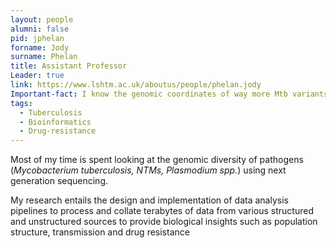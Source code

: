 ```yaml
---
layout: people
alumni: false
pid: jphelan
forname: Jody
surname: Phelan
title: Assistant Professor
Leader: true
link: https://www.lshtm.ac.uk/aboutus/people/phelan.jody
Important-fact: I know the genomic coordinates of way more Mtb variants than I'd like to admit
tags:
  - Tuberculosis
  - Bioinformatics
  - Drug-resistance
---
```


Most of my time is spent looking at the genomic diversity of pathogens (_Mycobacterium tuberculosis, NTMs, Plasmodium spp._) using next generation sequencing.

My research entails the design and implementation of data analysis pipelines to process and collate terabytes of data from various structured and unstructured sources to provide biological insights such as population structure, transmission and drug resistance

